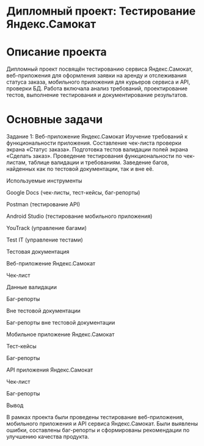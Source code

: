 # Дипломный проект: Тестирование Яндекс.Самокат

# Описание проекта
Дипломный проект посвящён тестированию сервиса Яндекс.Самокат, веб-приложения для оформления заявки на аренду и отслеживания статуса заказа, мобильного приложения для курьеров сервиса и API, проверки БД. Работа включала анализ требований, проектирование тестов, выполнение тестирования и документирование результатов.

# Основные задачи
Задание 1: Веб-приложение Яндекс.Самокат
Изучение требований к функциональности приложения.
Составление чек-листа проверки экрана «Статус заказа».
Подготовка тестов валидации полей экрана «Сделать заказ».
Проведение тестирования функциональности по чек-листам, таблице валидации и требованиям.
Заведение багов, найденных как по тестовой документации, так и вне её.

Используемые инструменты

Google Docs (чек-листы, тест-кейсы, баг-репорты)

Postman (тестирование API)

Android Studio (тестирование мобильного приложения)

YouTrack (управление багами)

Test IT (управление тестами)

Тестовая документация

Веб-приложение Яндекс.Самокат

Чек-лист

Данные валидации

Баг-репорты

Вне тестовой документации

Баг-репорты вне тестовой документации

Мобильное приложение Яндекс.Самокат

Тест-кейсы

Баг-репорты

API приложения Яндекс.Самокат

Чек-лист

Баг-репорты

Вывод

В рамках проекта были проведены тестирование веб-приложения, мобильного приложения и API сервиса Яндекс.Самокат. Были выявлены ошибки, составлены баг-репорты и сформированы рекомендации по улучшению качества продукта.

